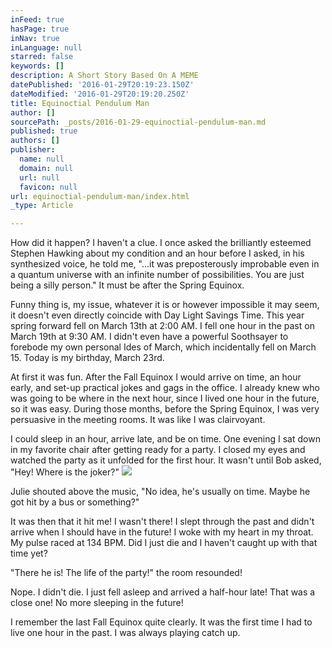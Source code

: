 ```yaml
---
inFeed: true
hasPage: true
inNav: true
inLanguage: null
starred: false
keywords: []
description: A Short Story Based On A MEME
datePublished: '2016-01-29T20:19:23.150Z'
dateModified: '2016-01-29T20:19:20.250Z'
title: Equinoctial Pendulum Man
author: []
sourcePath: _posts/2016-01-29-equinoctial-pendulum-man.md
published: true
authors: []
publisher:
  name: null
  domain: null
  url: null
  favicon: null
url: equinoctial-pendulum-man/index.html
_type: Article

---
```

How did it happen? I haven't a clue. I once asked the brilliantly esteemed Stephen Hawking about my condition and an hour before I asked, in his synthesized voice, he told me, "...it was preposterously improbable even in a quantum universe with an infinite number of possibilities. You are just being a silly person." It must be after the Spring Equinox.

Funny thing is, my issue, whatever it is or however impossible it may seem, it doesn't even directly coincide with Day Light Savings Time. This year spring forward fell on March 13th at 2:00 AM. I fell one hour in the past on March 19th at 9:30 AM. I didn't even have a powerful Soothsayer to forebode my own personal Ides of March, which incidentally fell on March 15\. Today is my birthday, March 23rd. 

At first it was fun. After the Fall Equinox I would arrive on time, an hour early, and set-up practical jokes and gags in the office. I already knew who was going to be where in the next hour, since I lived one hour in the future, so it was easy. During those months, before the Spring Equinox, I was very persuasive in the meeting rooms. It was like I was clairvoyant.

I could sleep in an hour, arrive late, and be on time. One evening I sat down in my favorite chair after getting ready for a party. I closed my eyes and watched the party as it unfolded for the first hour. It wasn't until Bob asked, "Hey! Where is the joker?"
![](https://the-grid-user-content.s3-us-west-2.amazonaws.com/9ee65e9d-5a54-45fa-8805-3786fdf75a5f.jpg)

Julie shouted above the music, "No idea, he's usually on time. Maybe he got hit by a bus or something?"

It was then that it hit me! I wasn't there! I slept through the past and didn't arrive when I should have in the future! I woke with my heart in my throat. My pulse raced at 134 BPM. Did I just die and I haven't caught up with that time yet?

"There he is! The life of the party!" the room resounded!

Nope. I didn't die. I just fell asleep and arrived a half-hour late! That was a close one! No more sleeping in the future!

I remember the last Fall Equinox quite clearly. It was the first time I had to live one hour in the past. I was always playing catch up.